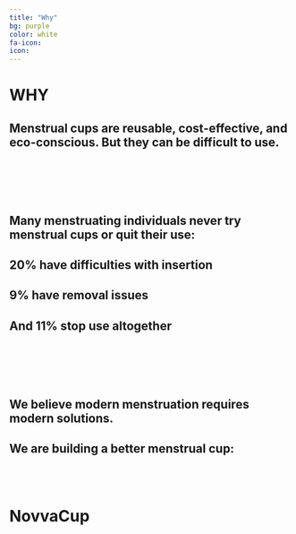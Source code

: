 ```yaml
---
title: "Why"
bg: purple
color: white
fa-icon:
icon:
---
```

# WHY

## Menstrual cups are reusable, cost-effective, and eco-conscious. But they can be difficult to use.
<br/><br/>
<br/><br/>

## Many menstruating individuals never try menstrual cups or quit their use:
## 20% have difficulties with insertion
## 9% have removal issues
## And 11% stop use altogether
<br/><br/>
<br/><br/>

## We believe modern menstruation requires modern solutions.
## We are building a better menstrual cup:
<br/><br/>
# NovvaCup
<br/><br/>
  
  
